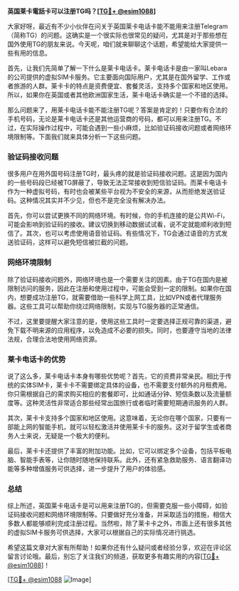 **英国莱卡電話卡可以注册TG吗？[[TG💪+ @esim1088](https://t.me/s/esim1088)]**

大家好呀，最近有不少小伙伴在问关于英国莱卡电话卡能不能用来注册Telegram（简称TG）的问题。这确实是一个很实际也很常见的疑问，尤其是对于那些想在国外使用TG的朋友来说。今天呢，咱们就来聊聊这个话题，希望能给大家提供一些有用的信息。

首先，让我们先简单了解一下什么是莱卡电话卡。莱卡电话卡是由一家叫Lebara的公司提供的虚拟SIM卡服务。它主要面向国际用户，尤其是在国外留学、工作或者旅游的人群。莱卡卡的特点是资费便宜、套餐灵活，支持多个国家和地区使用。所以，如果你在英国或者其他欧洲国家生活，莱卡电话卡确实是一个不错的选择。

那么问题来了，用莱卡电话卡能不能注册TG呢？答案是肯定的！只要你有合法的手机号码，无论是莱卡电话卡还是其他运营商的号码，都可以用来注册TG。不过，在实际操作过程中，可能会遇到一些小麻烦，比如验证码接收问题或者网络环境限制等。下面我们就来具体分析一下这些问题。

### 验证码接收问题

很多用户在用外国号码注册TG时，最头疼的就是验证码接收问题。这是因为国内的一些号码段已经被TG屏蔽了，导致无法正常接收到短信验证码。而莱卡电话卡作为一种虚拟号码，有时也会被某些平台视为不安全的来源，从而拒绝发送验证码。这种情况其实并不少见，但也不是完全没有解决办法。

首先，你可以尝试更换不同的网络环境。有时候，你的手机连接的是公共Wi-Fi，可能会影响到验证码的接收。建议切换到移动数据试试看，说不定就能顺利收到短信了。其次，也可以考虑使用语音验证码。有些情况下，TG会通过语音的方式发送验证码，这样可以避免短信被拦截的问题。

### 网络环境限制

除了验证码接收问题外，网络环境也是一个需要关注的因素。由于TG在国内是被限制访问的服务，因此在注册和使用过程中，可能会受到一定的限制。如果你在国内，想要成功注册TG，就需要借助一些科学上网工具，比如VPN或者代理服务器。这些工具可以帮助你绕过网络限制，实现与TG服务器的正常通信。

不过，这里要提醒大家注意的是，使用这些工具时一定要选择正规可靠的渠道，避免下载不明来源的应用程序，以免造成不必要的损失。同时，也要遵守当地的法律法规，合理合法地使用网络资源。

### 莱卡电话卡的优势

说了这么多，莱卡电话卡本身有哪些优势呢？首先，它的资费非常亲民。相比于传统的实体SIM卡，莱卡卡不需要绑定具体的设备，也不需要支付额外的月租费用。你只需根据自己的需求购买相应的套餐即可，比如通话分钟、短信条数以及流量额度等。这种灵活性非常适合那些经常出国旅行或者临时需要短期通讯服务的人群。

其次，莱卡卡支持多个国家和地区使用。这意味着，无论你在哪个国家，只要有一部能上网的智能手机，就可以轻松激活并使用莱卡卡的服务。这对于留学生或者商务人士来说，无疑是一个极大的便利。

最后，莱卡卡还提供了丰富的附加功能。比如，它可以绑定多个设备，包括平板电脑、智能手表等，让你随时随地保持联系。此外，还有紧急救助服务、语言翻译功能等多种增值服务可供选择，进一步提升了用户的体验感。

### 总结

综上所述，英国莱卡电话卡是可以用来注册TG的，但需要克服一些小障碍，如验证码接收问题和网络环境限制等。只要做好充分准备，并采取适当的措施，相信大多数人都能够顺利完成注册过程。当然啦，除了莱卡卡之外，市面上还有很多其他的虚拟SIM卡服务可供选择，大家可以根据自己的实际情况进行挑选。

希望这篇文章对大家有所帮助！如果你还有什么疑问或者经验分享，欢迎在评论区留言讨论哦。最后，别忘了关注我们的频道，获取更多有趣实用的内容[[TG💪+ @esim1088](https://t.me/s/esim1088)]！

[[TG💪+ @esim1088](https://t.me/s/esim1088) ![Image](https://i.postimg.cc/4NQfJmqS/Snipaste-2025-05-13-00-14-12.png)]